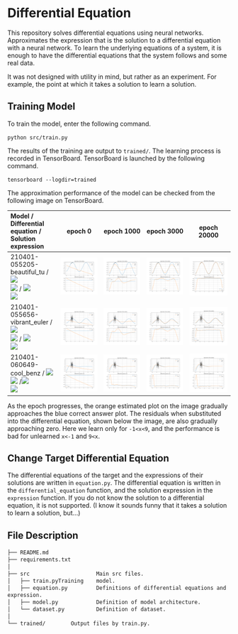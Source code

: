 # Differential Equation

This repository solves differential equations using neural networks.
Approximates the expression that is the solution to a differential equation with a neural network.
To learn the underlying equations of a system, it is enough to have the differential equations that the system follows and some real data.

It was not designed with utility in mind, but rather as an experiment.
For example, the point at which it takes a solution to learn a solution.

## Training Model

To train the model, enter the following command.

```
python src/train.py
```

The results of the training are output to `trained/`.
The learning process is recorded in TensorBoard.
TensorBoard is launched by the following command.

```
tensorboard --logdir=trained
```

The approximation performance of the model can be checked from the following image on TensorBoard.

| Model / Differential equation / Solution expression                                                                                                                                                                                                                                                                                                                                                                                                                                                                                                                      |                           epoch 0                            |                           epoch 1000                            |                           epoch 3000                            |                           epoch 20000                            |
| :----------------------------------------------------------------------------------------------------------------------------------------------------------------------------------------------------------------------------------------------------------------------------------------------------------------------------------------------------------------------------------------------------------------------------------------------------------------------------------------------------------------------------------------------------------------------- | :----------------------------------------------------------: | :-------------------------------------------------------------: | :-------------------------------------------------------------: | :--------------------------------------------------------------: |
| 210401-055205-beautiful_tu / ![](https://render.githubusercontent.com/render/math?math=\color{black}y%27%27%2By=0) <br> ![](https://render.githubusercontent.com/render/math?math=\color{white}y%27%27%2By=0) / ![](https://render.githubusercontent.com/render/math?math=\color{black}y%20=%20\cos(x)%20%2B%20\sin(x)) <br> ![](https://render.githubusercontent.com/render/math?math=\color{white}y%20=%20\cos(x)%20%2B%20\sin(x))                                                                                                                                     | ![](README/210401-055205-beautiful_tu:predicted:epoch0.png)  | ![](README/210401-055205-beautiful_tu:predicted:epoch1000.png)  | ![](README/210401-055205-beautiful_tu:predicted:epoch3000.png)  | ![](README/210401-055205-beautiful_tu:predicted:epoch20000.png)  |
| 210401-055656-vibrant_euler / ![](https://render.githubusercontent.com/render/math?math=\color{black}y%27%27%2By=0) <br> ![](https://render.githubusercontent.com/render/math?math=\color{white}y%27%27%2By=0) / ![](https://render.githubusercontent.com/render/math?math=\color{black}y%20=%20\cos(x)%20%2B%20\sin(x)) <br> ![](https://render.githubusercontent.com/render/math?math=\color{white}y%20=%20\cos(x)%20%2B%20\sin(x))                                                                                                                                    | ![](README/210401-055656-vibrant_euler:predicted:epoch0.png) | ![](README/210401-055656-vibrant_euler:predicted:epoch1000.png) | ![](README/210401-055656-vibrant_euler:predicted:epoch3000.png) | ![](README/210401-055656-vibrant_euler:predicted:epoch20000.png) |
| 210401-060649-cool_benz / ![](https://render.githubusercontent.com/render/math?math=\color{black}y%27%27%2By%27%2By=0) <br> ![](https://render.githubusercontent.com/render/math?math=\color{white}y%27%27%2By%27%2By=0) /![](https://render.githubusercontent.com/render/math?math=\color{black}\exp(-\frac{1}{2}x)%20(%20\sin(\frac{\sqrt{3}}{2}%20x)%20%2B%20\cos(\frac{\sqrt{3}}{2}%20x))) <br> ![](https://render.githubusercontent.com/render/math?math=\color{white}\exp(-\frac{1}{2}x)%20(%20\sin(\frac{\sqrt{3}}{2}%20x)%20%2B%20\cos(\frac{\sqrt{3}}{2}%20x))) |   ![](README/210401-060649-cool_benz:predicted:epoch0.png)   |   ![](README/210401-060649-cool_benz:predicted:epoch1000.png)   |   ![](README/210401-060649-cool_benz:predicted:epoch3000.png)   |   ![](README/210401-060649-cool_benz:predicted:epoch20000.png)   |

As the epoch progresses, the orange estimated plot on the image gradually approaches the blue correct answer plot.
The residuals when substituted into the differential equation, shown below the image, are also gradually approaching zero.
Here we learn only for `-1<x<9`, and the performance is bad for unlearned `x<-1` and `9<x`.
## Change Target Differential Equation

The differential equations of the target and the expressions of their solutions are written in `equation.py`.
The differential equation is written in the `differential_equation` function, and the solution expression in the `expression` function.
If you do not know the solution to a differential equation, it is not supported.
(I know it sounds funny that it takes a solution to learn a solution, but...)

## File Description

```
├── README.md
├── requirements.txt
│
├── src                     Main src files.
│   ├── train.pyTraining    model.
│   ├── equation.py         Definitions of differential equations and expression.
│   ├── model.py            Definition of model architecture.
│   └── dataset.py          Definition of dataset.
│
└── trained/        Output files by train.py.
```
